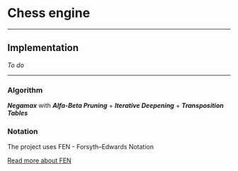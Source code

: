 # Chess engine

---

## Implementation
*To do*

---
### Algorithm 
***Negamax*** with ***Alfa-Beta Pruning*** + ***Iterative Deepening*** + ***Transposition Tables***
### Notation
The project uses FEN - Forsyth–Edwards Notation

[Read more about FEN](https://en.wikipedia.org/wiki/Forsyth–Edwards_Notation)
